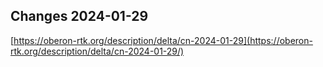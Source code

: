 ## Changes 2024-01-29

[https://oberon-rtk.org/description/delta/cn-2024-01-29](https://oberon-rtk.org/description/delta/cn-2024-01-29/)